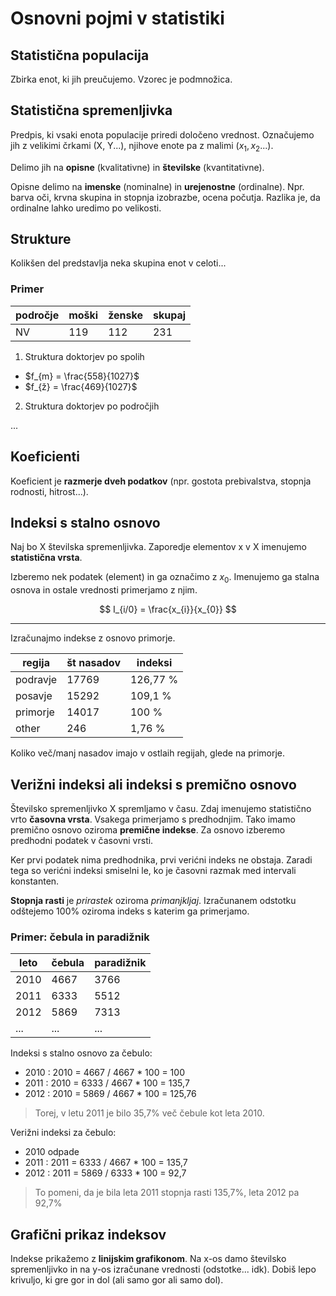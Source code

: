 # Osnovni pojmi v statistiki

## Statistična populacija

Zbirka enot, ki jih preučujemo. Vzorec je podmnožica.

## Statistična spremenljivka

Predpis, ki vsaki enota populacije priredi določeno vrednost. 
Označujemo jih z velikimi črkami (X, Y...), njihove enote pa z malimi ($x_{1}, x_{2}...$).

Delimo jih na **opisne** (kvalitativne) in **številske** (kvantitativne).

Opisne delimo na **imenske** (nominalne) in **urejenostne** (ordinalne). Npr. barva oči, krvna skupina in
 stopnja izobrazbe, ocena počutja. Razlika je, da ordinalne lahko uredimo po velikosti.

## Strukture

Kolikšen del predstavlja neka skupina enot v celoti...

### Primer

| področje | moški | ženske | skupaj |
| -------- | ----- | ------ | ------ |
| NV       | 119   | 112    | 231    |

1. Struktura doktorjev po spolih

- $f_{m} = \frac{558}{1027}$
- $f_{ž} = \frac{469}{1027}$

2. Struktura doktorjev po področjih

...

## Koeficienti

Koeficient je **razmerje dveh podatkov** (npr. gostota prebivalstva, stopnja
rodnosti, hitrost...).

## Indeksi s stalno osnovo

Naj bo X številska spremenljivka. Zaporedje elementov x v X imenujemo 
**statistična vrsta**.

Izberemo nek podatek (element) in ga označimo z $x_{0}$. Imenujemo ga stalna 
osnova in ostale vrednosti primerjamo z njim.

$$
I_{i/0} = \frac{x_{i}}{x_{0}}
$$

---

Izračunajmo indekse z osnovo primorje.

| regija | št nasadov | indeksi |
| --------------- | --------------- | --------------- |
| podravje | 17769 | 126,77 % |
| posavje | 15292 | 109,1 % |
| primorje | 14017 | 100 % |
| other | 246 | 1,76 % |

Koliko več/manj nasadov imajo v ostlaih regijah, glede na primorje.

## Verižni indeksi ali indeksi s premično osnovo

Številsko spremenljivko X spremljamo v času. Zdaj imenujemo statistično 
vrto **časovna vrsta**. Vsakega primerjamo s predhodnjim. Tako imamo
premično osnovo oziroma **premične indekse**. Za osnovo izberemo predhodni
podatek v časovni vrsti. 

Ker prvi podatek nima predhodnika, prvi verićni indeks ne obstaja. Zaradi tega so verićni indeksi smiselni le, ko je časovni razmak med intervali
 konstanten.

**Stopnja rasti** je *prirastek* oziroma *primanjkljaj*. Izračunanem odstotku odštejemo 100% oziroma indeks s katerim ga primerjamo.

### Primer: čebula in paradižnik

| leto | čebula | paradižnik |
| --------------- | --------------- | --------------- |
| 2010 | 4667 | 3766 |
| 2011 | 6333 | 5512 |
| 2012 | 5869 | 7313 |
| ...  | ...  | ...  |

Indeksi s stalno osnovo za čebulo:

- 2010 : 2010 = 4667 / 4667 * 100 = 100
- 2011 : 2010 = 6333 / 4667 * 100 = 135,7
- 2012 : 2010 = 5869 / 4667 * 100 = 125,76

>Torej, v letu 2011 je bilo 35,7% več čebule kot leta 2010.

Verižni indeksi za čebulo:

- 2010 odpade
- 2011 : 2011 = 6333 / 4667 * 100 = 135,7
- 2012 : 2011 = 5869 / 6333 * 100 = 92,7

>To pomeni, da je bila leta 2011 stopnja rasti 135,7%, leta 2012 pa 92,7%

## Grafični prikaz indeksov

Indekse prikažemo z **linijskim grafikonom**. Na x-os damo številsko 
spremenljivko in na y-os izračunane vrednosti (odstotke... idk). Dobiš lepo krivuljo, ki gre gor in dol (ali samo gor ali samo dol).

